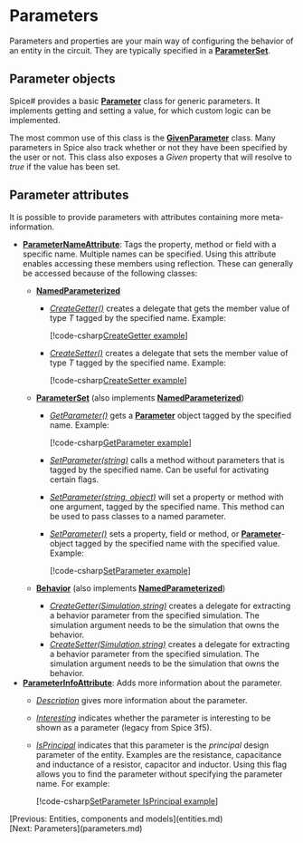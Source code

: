 # Parameters

Parameters and properties are your main way of configuring the behavior of an entity in the circuit. They are typically specified in a **[ParameterSet](xref:SpiceSharp.ParameterSet)**.

## Parameter objects
Spice# provides a basic **[Parameter<T>](xref:SpiceSharp.Parameter`1)** class for generic parameters. It implements getting and setting a value, for which custom logic can be implemented.

The most common use of this class is the **[GivenParameter](xref:SpiceSharp.GivenParameter`1)** class. Many parameters in Spice also track whether or not they have been specified by the user or not. This class also exposes a *Given* property that will resolve to *true* if the value has been set.

## Parameter attributes
It is possible to provide parameters with attributes containing more meta-information.

- **[ParameterNameAttribute](xref:SpiceSharp.Attributes.ParameterNameAttribute)**: Tags the property, method or field with a specific name. Multiple names can be specified. Using this attribute enables accessing these members using reflection. These can generally be accessed because of the following classes:
  - **[NamedParameterized](xref:SpiceSharp.Attributes.NamedParameterized)**
    - *[CreateGetter<T>()](xref:SpiceSharp.Attributes.NamedParameterized#SpiceSharp_Attributes_NamedParameterized_CreateGetter__1)* creates a delegate that gets the member value of type *T* tagged by the specified name. Example:

      [!code-csharp[CreateGetter example](../SpiceSharpTest/BasicExampleTests.cs#example_parameters_mos1_creategetter)]
    - *[CreateSetter<T>()](xref:SpiceSharp.Attributes.NamedParameterized#SpiceSharp_Attributes_NamedParameterized_CreateSetter__1)* creates a delegate that sets the member value of type *T* tagged by the specified name. Example:

      [!code-csharp[CreateSetter example](../SpiceSharpTest/BasicExampleTests.cs#example_parameters_mos1_createsetter)]
  - **[ParameterSet](xref:SpiceSharp.ParameterSet)** (also implements **[NamedParameterized](xref:SpiceSharp.Attributes.NamedParameterized)**)
    - *[GetParameter<T>()](xref:SpiceSharp.ParameterSet#SpiceSharp_ParameterSet_GetParameter__1_System_String_System_Collections_Generic_IEqualityComparer_System_String__)* gets a **[Parameter<T>](xref:SpiceSharp.Parameter`1)** object tagged by the specified name. Example:

      [!code-csharp[GetParameter example](../SpiceSharpTest/BasicExampleTests.cs#example_parameters_mos1_getparameter)]
    - *[SetParameter(string)](xref:SpiceSharp.ParameterSet#SpiceSharp_ParameterSet_SetParameter_System_String_)* calls a method without parameters that is tagged by the specified name. Can be useful for activating certain flags.
    - *[SetParameter(string, object)](xref:SpiceSharp.ParameterSet#SpiceSharp_ParameterSet_SetParameter_System_String_System_Object_System_Collections_Generic_IEqualityComparer_System_String__)* will set a property or method with one argument, tagged by the specified name. This method can be used to pass classes to a named parameter.
    - *[SetParameter<T>()](xref:SpiceSharp.ParameterSet#SpiceSharp_ParameterSet_SetParameter__1___0_)* sets a property, field or method, or **[Parameter<T>](xref:SpiceSharp.Parameter`1)**-object tagged by the specified name with the specified value. Example:

      [!code-csharp[SetParameter example](../SpiceSharpTest/BasicExampleTests.cs#example_parameters_mos1_setparameter)]

  - **[Behavior](xref:SpiceSharp.Behaviors.Behavior)** (also implements **[NamedParameterized](xref:SpiceSharp.Attributes.NamedParameterized)**)
    - *[CreateGetter(Simulation,string)](xref:SpiceSharp.Behaviors.Behavior#SpiceSharp_Behaviors_Behavior_CreateGetter_SpiceSharp_Simulations_Simulation_System_String_System_Collections_Generic_IEqualityComparer_System_String__)* creates a delegate for extracting a behavior parameter from the specified simulation. The simulation argument needs to be the simulation that owns the behavior.
    - *[CreateSetter<T>(Simulation,string)](xref:SpiceSharp.Behaviors.Behavior#SpiceSharp_Behaviors_Behavior_CreateGetter__1_SpiceSharp_Simulations_Simulation_System_String_System_Collections_Generic_IEqualityComparer_System_String__)* creates a delegate for extracting a behavior parameter from the specified simulation. The simulation argument needs to be the simulation that owns the behavior.
- **[ParameterInfoAttribute](xref:SpiceSharp.Attributes.ParameterInfoAttribute)**: Adds more information about the parameter.
  - *[Description](xref:SpiceSharp.Attributes.ParameterInfoAttribute#SpiceSharp_Attributes_ParameterInfoAttribute_Description)* gives more information about the parameter.
  - *[Interesting](xref:SpiceSharp.Attributes.ParameterInfoAttribute#SpiceSharp_Attributes_ParameterInfoAttribute_Interesting)* indicates whether the parameter is interesting to be shown as a parameter (legacy from Spice 3f5).
  - *[IsPrincipal](xref:SpiceSharp.Attributes.ParameterInfoAttribute#SpiceSharp_Attributes_ParameterInfoAttribute_IsPrincipal)* indicates that this parameter is the *principal* design parameter of the entity. Examples are the resistance, capacitance and inductance of a resistor, capacitor and inductor. Using this flag allows you to find the parameter without specifying the parameter name. For example:

    [!code-csharp[SetParameter IsPrincipal example](../SpiceSharpTest/BasicExampleTests.cs#example_parameters_res_setparameter)]

<div class="pull-left">[Previous: Entities, components and models](entities.md)</div> <div class="pull-right">[Next: Parameters](parameters.md)</p>
